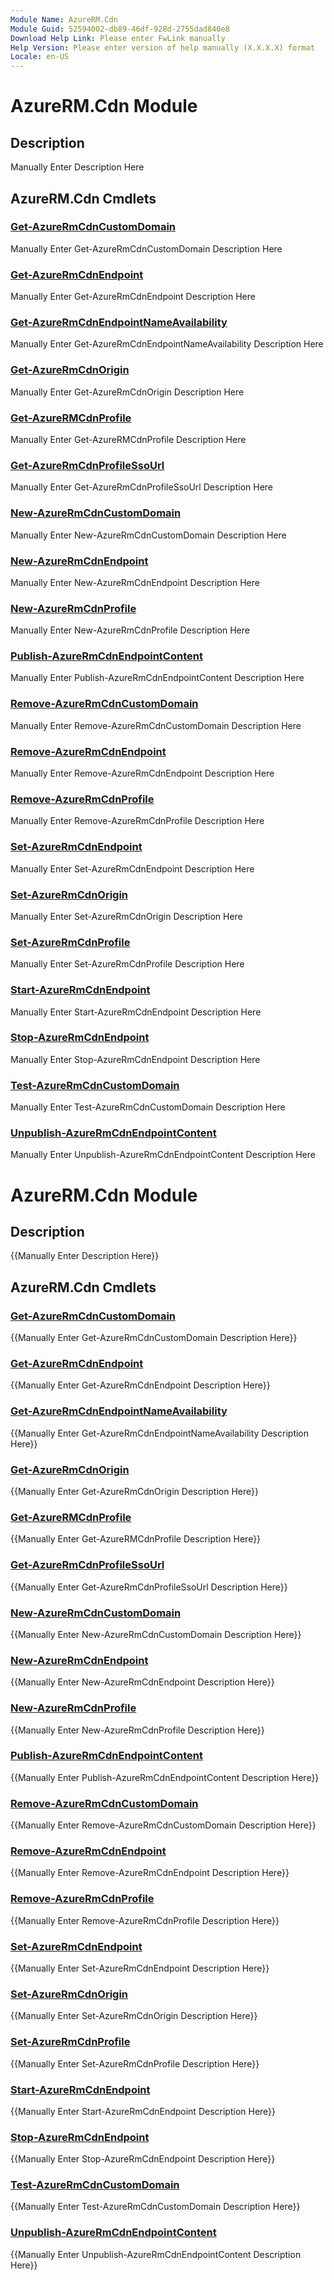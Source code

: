 ```yaml
---
Module Name: AzureRM.Cdn
Module Guid: 52594002-db89-46df-928d-2755dad840e8
Download Help Link: Please enter FwLink manually
Help Version: Please enter version of help manually (X.X.X.X) format
Locale: en-US
---
```


# AzureRM.Cdn Module
## Description
Manually Enter Description Here

## AzureRM.Cdn Cmdlets
### [Get-AzureRmCdnCustomDomain](Get-AzureRmCdnCustomDomain.md)
Manually Enter Get-AzureRmCdnCustomDomain Description Here

### [Get-AzureRmCdnEndpoint](Get-AzureRmCdnEndpoint.md)
Manually Enter Get-AzureRmCdnEndpoint Description Here

### [Get-AzureRmCdnEndpointNameAvailability](Get-AzureRmCdnEndpointNameAvailability.md)
Manually Enter Get-AzureRmCdnEndpointNameAvailability Description Here

### [Get-AzureRmCdnOrigin](Get-AzureRmCdnOrigin.md)
Manually Enter Get-AzureRmCdnOrigin Description Here

### [Get-AzureRMCdnProfile](Get-AzureRMCdnProfile.md)
Manually Enter Get-AzureRMCdnProfile Description Here

### [Get-AzureRmCdnProfileSsoUrl](Get-AzureRmCdnProfileSsoUrl.md)
Manually Enter Get-AzureRmCdnProfileSsoUrl Description Here

### [New-AzureRmCdnCustomDomain](New-AzureRmCdnCustomDomain.md)
Manually Enter New-AzureRmCdnCustomDomain Description Here

### [New-AzureRmCdnEndpoint](New-AzureRmCdnEndpoint.md)
Manually Enter New-AzureRmCdnEndpoint Description Here

### [New-AzureRmCdnProfile](New-AzureRmCdnProfile.md)
Manually Enter New-AzureRmCdnProfile Description Here

### [Publish-AzureRmCdnEndpointContent](Publish-AzureRmCdnEndpointContent.md)
Manually Enter Publish-AzureRmCdnEndpointContent Description Here

### [Remove-AzureRmCdnCustomDomain](Remove-AzureRmCdnCustomDomain.md)
Manually Enter Remove-AzureRmCdnCustomDomain Description Here

### [Remove-AzureRmCdnEndpoint](Remove-AzureRmCdnEndpoint.md)
Manually Enter Remove-AzureRmCdnEndpoint Description Here

### [Remove-AzureRmCdnProfile](Remove-AzureRmCdnProfile.md)
Manually Enter Remove-AzureRmCdnProfile Description Here

### [Set-AzureRmCdnEndpoint](Set-AzureRmCdnEndpoint.md)
Manually Enter Set-AzureRmCdnEndpoint Description Here

### [Set-AzureRmCdnOrigin](Set-AzureRmCdnOrigin.md)
Manually Enter Set-AzureRmCdnOrigin Description Here

### [Set-AzureRmCdnProfile](Set-AzureRmCdnProfile.md)
Manually Enter Set-AzureRmCdnProfile Description Here

### [Start-AzureRmCdnEndpoint](Start-AzureRmCdnEndpoint.md)
Manually Enter Start-AzureRmCdnEndpoint Description Here

### [Stop-AzureRmCdnEndpoint](Stop-AzureRmCdnEndpoint.md)
Manually Enter Stop-AzureRmCdnEndpoint Description Here

### [Test-AzureRmCdnCustomDomain](Test-AzureRmCdnCustomDomain.md)
Manually Enter Test-AzureRmCdnCustomDomain Description Here

### [Unpublish-AzureRmCdnEndpointContent](Unpublish-AzureRmCdnEndpointContent.md)
Manually Enter Unpublish-AzureRmCdnEndpointContent Description Here


# AzureRM.Cdn Module
## Description
{{Manually Enter Description Here}}

## AzureRM.Cdn Cmdlets
### [Get-AzureRmCdnCustomDomain](Get-AzureRmCdnCustomDomain.md)
{{Manually Enter Get-AzureRmCdnCustomDomain Description Here}}

### [Get-AzureRmCdnEndpoint](Get-AzureRmCdnEndpoint.md)
{{Manually Enter Get-AzureRmCdnEndpoint Description Here}}

### [Get-AzureRmCdnEndpointNameAvailability](Get-AzureRmCdnEndpointNameAvailability.md)
{{Manually Enter Get-AzureRmCdnEndpointNameAvailability Description Here}}

### [Get-AzureRmCdnOrigin](Get-AzureRmCdnOrigin.md)
{{Manually Enter Get-AzureRmCdnOrigin Description Here}}

### [Get-AzureRMCdnProfile](Get-AzureRMCdnProfile.md)
{{Manually Enter Get-AzureRMCdnProfile Description Here}}

### [Get-AzureRmCdnProfileSsoUrl](Get-AzureRmCdnProfileSsoUrl.md)
{{Manually Enter Get-AzureRmCdnProfileSsoUrl Description Here}}

### [New-AzureRmCdnCustomDomain](New-AzureRmCdnCustomDomain.md)
{{Manually Enter New-AzureRmCdnCustomDomain Description Here}}

### [New-AzureRmCdnEndpoint](New-AzureRmCdnEndpoint.md)
{{Manually Enter New-AzureRmCdnEndpoint Description Here}}

### [New-AzureRmCdnProfile](New-AzureRmCdnProfile.md)
{{Manually Enter New-AzureRmCdnProfile Description Here}}

### [Publish-AzureRmCdnEndpointContent](Publish-AzureRmCdnEndpointContent.md)
{{Manually Enter Publish-AzureRmCdnEndpointContent Description Here}}

### [Remove-AzureRmCdnCustomDomain](Remove-AzureRmCdnCustomDomain.md)
{{Manually Enter Remove-AzureRmCdnCustomDomain Description Here}}

### [Remove-AzureRmCdnEndpoint](Remove-AzureRmCdnEndpoint.md)
{{Manually Enter Remove-AzureRmCdnEndpoint Description Here}}

### [Remove-AzureRmCdnProfile](Remove-AzureRmCdnProfile.md)
{{Manually Enter Remove-AzureRmCdnProfile Description Here}}

### [Set-AzureRmCdnEndpoint](Set-AzureRmCdnEndpoint.md)
{{Manually Enter Set-AzureRmCdnEndpoint Description Here}}

### [Set-AzureRmCdnOrigin](Set-AzureRmCdnOrigin.md)
{{Manually Enter Set-AzureRmCdnOrigin Description Here}}

### [Set-AzureRmCdnProfile](Set-AzureRmCdnProfile.md)
{{Manually Enter Set-AzureRmCdnProfile Description Here}}

### [Start-AzureRmCdnEndpoint](Start-AzureRmCdnEndpoint.md)
{{Manually Enter Start-AzureRmCdnEndpoint Description Here}}

### [Stop-AzureRmCdnEndpoint](Stop-AzureRmCdnEndpoint.md)
{{Manually Enter Stop-AzureRmCdnEndpoint Description Here}}

### [Test-AzureRmCdnCustomDomain](Test-AzureRmCdnCustomDomain.md)
{{Manually Enter Test-AzureRmCdnCustomDomain Description Here}}

### [Unpublish-AzureRmCdnEndpointContent](Unpublish-AzureRmCdnEndpointContent.md)
{{Manually Enter Unpublish-AzureRmCdnEndpointContent Description Here}}

